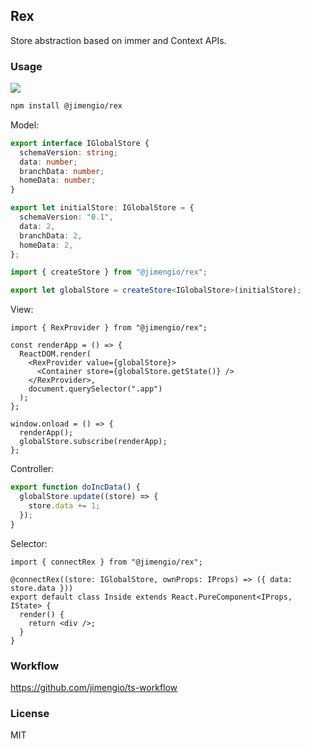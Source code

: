 ## Rex

Store abstraction based on immer and Context APIs.

### Usage

![](https://img.shields.io/npm/v/@jimengio/rex.svg)

```bash
npm install @jimengio/rex
```

Model:

```ts
export interface IGlobalStore {
  schemaVersion: string;
  data: number;
  branchData: number;
  homeData: number;
}

export let initialStore: IGlobalStore = {
  schemaVersion: "0.1",
  data: 2,
  branchData: 2,
  homeData: 2,
};
```

```ts
import { createStore } from "@jimengio/rex";

export let globalStore = createStore<IGlobalStore>(initialStore);
```

View:

```tsx
import { RexProvider } from "@jimengio/rex";

const renderApp = () => {
  ReactDOM.render(
    <RexProvider value={globalStore}>
      <Container store={globalStore.getState()} />
    </RexProvider>,
    document.querySelector(".app")
  );
};

window.onload = () => {
  renderApp();
  globalStore.subscribe(renderApp);
};
```

Controller:

```ts
export function doIncData() {
  globalStore.update((store) => {
    store.data += 1;
  });
}
```

Selector:

```tsx
import { connectRex } from "@jimengio/rex";

@connectRex((store: IGlobalStore, ownProps: IProps) => ({ data: store.data }))
export default class Inside extends React.PureComponent<IProps, IState> {
  render() {
    return <div />;
  }
}
```

### Workflow

https://github.com/jimengio/ts-workflow

### License

MIT
